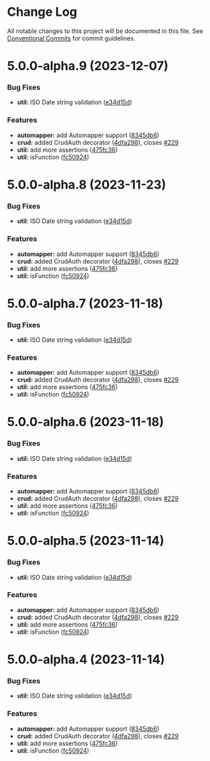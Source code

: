 # Change Log

All notable changes to this project will be documented in this file.
See [Conventional Commits](https://conventionalcommits.org) for commit guidelines.

# 5.0.0-alpha.9 (2023-12-07)


### Bug Fixes

* **util:** ISO Date string validation ([e34d15d](https://github.com/indigolabsslo/crud-automapper/commit/e34d15d64282dc492eedd4e228f4ec1a50683d94))


### Features

* **automapper:** add Automapper support ([8345db6](https://github.com/indigolabsslo/crud-automapper/commit/8345db6ee4cbce54438a9219e1057e8d27c33021))
* **crud:** added CrudAuth decorator ([4dfa298](https://github.com/indigolabsslo/crud-automapper/commit/4dfa2987a7e0e78b13facd778ee72aa374ed156f)), closes [#229](https://github.com/indigolabsslo/crud-automapper/issues/229)
* **util:** add more assertions ([475fc36](https://github.com/indigolabsslo/crud-automapper/commit/475fc369431336656356f033dcc24b95a75859c0))
* **util:** isFunction ([fc50924](https://github.com/indigolabsslo/crud-automapper/commit/fc50924f11e42cb3446e5b70b27894b72de5198a))





# 5.0.0-alpha.8 (2023-11-23)


### Bug Fixes

* **util:** ISO Date string validation ([e34d15d](https://github.com/indigolabsslo/crud-automapper/commit/e34d15d64282dc492eedd4e228f4ec1a50683d94))


### Features

* **automapper:** add Automapper support ([8345db6](https://github.com/indigolabsslo/crud-automapper/commit/8345db6ee4cbce54438a9219e1057e8d27c33021))
* **crud:** added CrudAuth decorator ([4dfa298](https://github.com/indigolabsslo/crud-automapper/commit/4dfa2987a7e0e78b13facd778ee72aa374ed156f)), closes [#229](https://github.com/indigolabsslo/crud-automapper/issues/229)
* **util:** add more assertions ([475fc36](https://github.com/indigolabsslo/crud-automapper/commit/475fc369431336656356f033dcc24b95a75859c0))
* **util:** isFunction ([fc50924](https://github.com/indigolabsslo/crud-automapper/commit/fc50924f11e42cb3446e5b70b27894b72de5198a))





# 5.0.0-alpha.7 (2023-11-18)


### Bug Fixes

* **util:** ISO Date string validation ([e34d15d](https://github.com/indigolabsslo/crud-automapper/commit/e34d15d64282dc492eedd4e228f4ec1a50683d94))


### Features

* **automapper:** add Automapper support ([8345db6](https://github.com/indigolabsslo/crud-automapper/commit/8345db6ee4cbce54438a9219e1057e8d27c33021))
* **crud:** added CrudAuth decorator ([4dfa298](https://github.com/indigolabsslo/crud-automapper/commit/4dfa2987a7e0e78b13facd778ee72aa374ed156f)), closes [#229](https://github.com/indigolabsslo/crud-automapper/issues/229)
* **util:** add more assertions ([475fc36](https://github.com/indigolabsslo/crud-automapper/commit/475fc369431336656356f033dcc24b95a75859c0))
* **util:** isFunction ([fc50924](https://github.com/indigolabsslo/crud-automapper/commit/fc50924f11e42cb3446e5b70b27894b72de5198a))





# 5.0.0-alpha.6 (2023-11-18)


### Bug Fixes

* **util:** ISO Date string validation ([e34d15d](https://github.com/indigolabsslo/crud-automapper/commit/e34d15d64282dc492eedd4e228f4ec1a50683d94))


### Features

* **automapper:** add Automapper support ([8345db6](https://github.com/indigolabsslo/crud-automapper/commit/8345db6ee4cbce54438a9219e1057e8d27c33021))
* **crud:** added CrudAuth decorator ([4dfa298](https://github.com/indigolabsslo/crud-automapper/commit/4dfa2987a7e0e78b13facd778ee72aa374ed156f)), closes [#229](https://github.com/indigolabsslo/crud-automapper/issues/229)
* **util:** add more assertions ([475fc36](https://github.com/indigolabsslo/crud-automapper/commit/475fc369431336656356f033dcc24b95a75859c0))
* **util:** isFunction ([fc50924](https://github.com/indigolabsslo/crud-automapper/commit/fc50924f11e42cb3446e5b70b27894b72de5198a))





# 5.0.0-alpha.5 (2023-11-14)


### Bug Fixes

* **util:** ISO Date string validation ([e34d15d](https://github.com/indigolabsslo/crud-automapper/commit/e34d15d64282dc492eedd4e228f4ec1a50683d94))


### Features

* **automapper:** add Automapper support ([8345db6](https://github.com/indigolabsslo/crud-automapper/commit/8345db6ee4cbce54438a9219e1057e8d27c33021))
* **crud:** added CrudAuth decorator ([4dfa298](https://github.com/indigolabsslo/crud-automapper/commit/4dfa2987a7e0e78b13facd778ee72aa374ed156f)), closes [#229](https://github.com/indigolabsslo/crud-automapper/issues/229)
* **util:** add more assertions ([475fc36](https://github.com/indigolabsslo/crud-automapper/commit/475fc369431336656356f033dcc24b95a75859c0))
* **util:** isFunction ([fc50924](https://github.com/indigolabsslo/crud-automapper/commit/fc50924f11e42cb3446e5b70b27894b72de5198a))





# 5.0.0-alpha.4 (2023-11-14)


### Bug Fixes

* **util:** ISO Date string validation ([e34d15d](https://github.com/indigolabsslo/crud-automapper/commit/e34d15d64282dc492eedd4e228f4ec1a50683d94))


### Features

* **automapper:** add Automapper support ([8345db6](https://github.com/indigolabsslo/crud-automapper/commit/8345db6ee4cbce54438a9219e1057e8d27c33021))
* **crud:** added CrudAuth decorator ([4dfa298](https://github.com/indigolabsslo/crud-automapper/commit/4dfa2987a7e0e78b13facd778ee72aa374ed156f)), closes [#229](https://github.com/indigolabsslo/crud-automapper/issues/229)
* **util:** add more assertions ([475fc36](https://github.com/indigolabsslo/crud-automapper/commit/475fc369431336656356f033dcc24b95a75859c0))
* **util:** isFunction ([fc50924](https://github.com/indigolabsslo/crud-automapper/commit/fc50924f11e42cb3446e5b70b27894b72de5198a))
